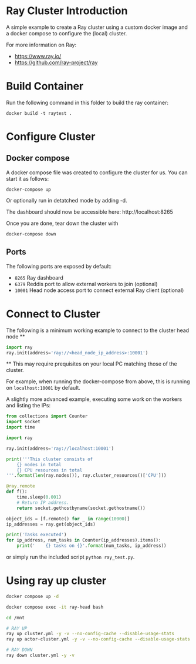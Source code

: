 # Ray Cluster Introduction
A simple example to create a Ray cluster using a custom docker image and a docker compose to configure the (local) cluster.

For more information on Ray:
* https://www.ray.io/
* https://github.com/ray-project/ray

# Build Container
Run the following command in this folder to build the ray container:
```
docker build -t raytest .
```

# Configure Cluster
## Docker compose
A docker compose file was created to configure the cluster for us. You can start it as follows:
```
docker-compose up
```
Or optionally run in detatched mode by adding -d.

The dashboard should now be accessible here: http://localhost:8265

Once you are done, tear down the cluster with
```
docker-compose down
```

## Ports
The following ports are exposed by default:
* ```8265```    Ray dashboard
* ```6379```    Reddis port to allow external workers to join (optional)
* ```10001```   Head node access port to connect external Ray client (optional)

# Connect to Cluster
The following is a minimum working example to connect to the cluster head node **

```python
import ray
ray.init(address='ray://<head_node_ip_address>:10001')
```

** This may require prequisites on your local PC matching those of the cluster.

For example, when running the docker-compose from above, this is running on ```localhost:10001``` by default.

A slightly more advanced example, executing some work on the workers and listing the IPs:

```python
from collections import Counter
import socket
import time

import ray

ray.init(address='ray://localhost:10001')

print('''This cluster consists of
    {} nodes in total
    {} CPU resources in total
'''.format(len(ray.nodes()), ray.cluster_resources()['CPU']))

@ray.remote
def f():
    time.sleep(0.001)
    # Return IP address.
    return socket.gethostbyname(socket.gethostname())

object_ids = [f.remote() for _ in range(10000)]
ip_addresses = ray.get(object_ids)

print('Tasks executed')
for ip_address, num_tasks in Counter(ip_addresses).items():
    print('    {} tasks on {}'.format(num_tasks, ip_address))
```

or simply run the included script ```python ray_test.py```.

# Using ray up cluster

```bash
docker compose up -d

docker compose exec -it ray-head bash

cd /mnt

# RAY UP
ray up cluster.yml -y -v --no-config-cache --disable-usage-stats
ray up actor-cluster.yml -y -v --no-config-cache --disable-usage-stats

# RAY DOWN
ray down cluster.yml -y -v
```